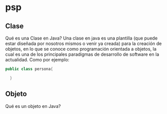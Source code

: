 # psp


## Clase
Qué es una Clase en Java?
Una clase en java es una plantilla (que puede estar diseñada por nosotros mismos o venir ya creada) para la creación de objetos, en lo que se conoce como programación orientada a objetos, la cual es una de los principales paradigmas de desarrollo de software en la actualidad. Como por ejemplo:
```Java
public class persona{

  }
  ```

## Objeto
Qué es un objeto en Java?
